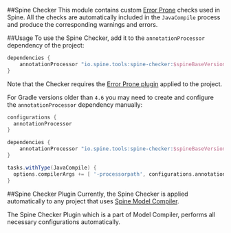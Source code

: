##Spine Checker
This module contains custom [Error Prone](https://github.com/google/error-prone) checks used in 
Spine. All the checks are automatically included in the `JavaCompile` process and produce the 
corresponding warnings and errors.

##Usage
To use the Spine Checker, add it to the `annotationProcessor` dependency of the project:

```groovy
dependencies {
    annotationProcessor "io.spine.tools:spine-checker:$spineBaseVersion"
}
```

Note that the Checker requires the 
[Error Prone plugin](https://plugins.gradle.org/plugin/net.ltgt.errorprone) applied to the project.

For Gradle versions older than `4.6` you may need to create and configure the `annotationProcessor`
dependency manually:

```groovy
configurations {
  annotationProcessor
}

dependencies {
    annotationProcessor "io.spine.tools:spine-checker:$spineBaseVersion"
}

tasks.withType(JavaCompile) {
  options.compilerArgs += [ '-processorpath', configurations.annotationProcessor.asPath ]
}
```

##Spine Checker Plugin
Currently, the Spine Checker is applied automatically to any project that uses 
[Spine Model Compiler](../model-compiler).

The Spine Checker Plugin which is a part of Model Compiler, performs all necessary configurations 
automatically.